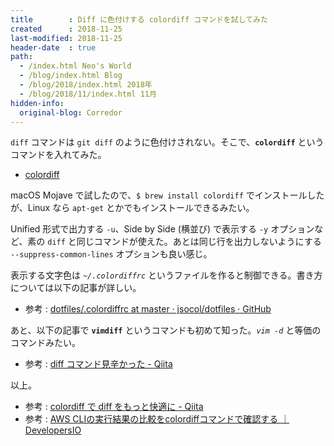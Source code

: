 ```yaml
---
title        : Diff に色付けする colordiff コマンドを試してみた
created      : 2018-11-25
last-modified: 2018-11-25
header-date  : true
path:
  - /index.html Neo's World
  - /blog/index.html Blog
  - /blog/2018/index.html 2018年
  - /blog/2018/11/index.html 11月
hidden-info:
  original-blog: Corredor
---
```


`diff` コマンドは `git diff` のように色付けされない。そこで、**`colordiff`** というコマンドを入れてみた。

- [colordiff](https://www.colordiff.org/)

macOS Mojave で試したので、`$ brew install colordiff` でインストールしたが、Linux なら `apt-get` とかでもインストールできるみたい。

Unified 形式で出力する `-u`、Side by Side (横並び) で表示する `-y` オプションなど、素の `diff` と同じコマンドが使えた。あとは同じ行を出力しないようにする `--suppress-common-lines` オプションも良い感じ。

表示する文字色は *`~/.colordiffrc`* というファイルを作ると制御できる。書き方については以下の記事が詳しい。

- 参考 : [dotfiles/.colordiffrc at master · jsocol/dotfiles · GitHub](https://github.com/jsocol/dotfiles/blob/master/.colordiffrc)

あと、以下の記事で **`vimdiff`** というコマンドも初めて知った。*`vim -d`* と等価のコマンドみたい。

- 参考 : [diff コマンド見辛かった - Qiita](https://qiita.com/trapple/items/6657b903bf027464e70d)

以上。

- 参考 : [colordiff で diff をもっと快適に - Qiita](https://qiita.com/catatsuy/items/8bafef2a60762a1c9f0f)
- 参考 : [AWS CLIの実行結果の比較をcolordiffコマンドで確認する ｜ DevelopersIO](https://dev.classmethod.jp/cloud/aws/aws-cli-with-colordiff-ja/)

